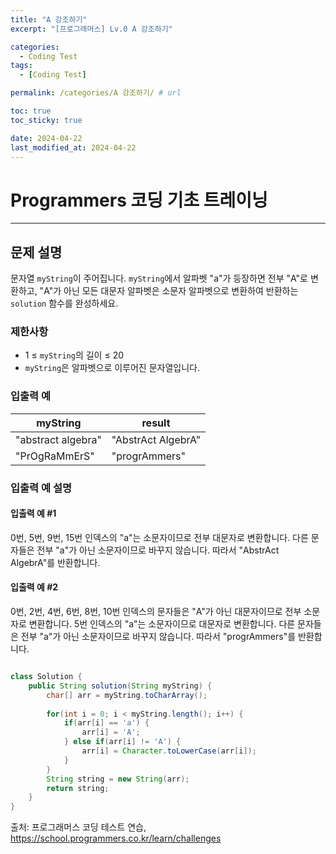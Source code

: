 ```yaml
---
title: "A 강조하기"
excerpt: "[프로그래머스] Lv.0 A 강조하기"

categories:
  - Coding Test
tags:
  - [Coding Test]

permalink: /categories/A 강조하기/ # url

toc: true
toc_sticky: true

date: 2024-04-22
last_modified_at: 2024-04-22
---
```


# Programmers 코딩 기초 트레이닝

---

## 문제 설명

문자열 `myString`이 주어집니다. `myString`에서 알파벳 "a"가 등장하면 전부 "A"로 변환하고, "A"가 아닌 모든 대문자 알파벳은 소문자 알파벳으로 변환하여 반환하는 `solution` 함수를 완성하세요.

### 제한사항
- 1 ≤ `myString`의 길이 ≤ 20
- `myString`은 알파벳으로 이루어진 문자열입니다.

### 입출력 예

| myString           | result             |
|--------------------|--------------------|
| "abstract algebra" | "AbstrAct AlgebrA"|
| "PrOgRaMmErS"      | "progrAmmers"     |

### 입출력 예 설명
#### 입출력 예 #1
0번, 5번, 9번, 15번 인덱스의 "a"는 소문자이므로 전부 대문자로 변환합니다. 다른 문자들은 전부 "a"가 아닌 소문자이므로 바꾸지 않습니다. 따라서 "AbstrAct AlgebrA"를 반환합니다.

#### 입출력 예 #2
0번, 2번, 4번, 6번, 8번, 10번 인덱스의 문자들은 "A"가 아닌 대문자이므로 전부 소문자로 변환합니다. 5번 인덱스의 "a"는 소문자이므로 대문자로 변환합니다. 다른 문자들은 전부 "a"가 아닌 소문자이므로 바꾸지 않습니다. 따라서 "progrAmmers"를 반환합니다.

```java

class Solution {
    public String solution(String myString) {
        char[] arr = myString.toCharArray();
        
        for(int i = 0; i < myString.length(); i++) {
            if(arr[i] == 'a') {
                arr[i] = 'A';
            } else if(arr[i] != 'A') {
                arr[i] = Character.toLowerCase(arr[i]);
            }
        }
        String string = new String(arr);
        return string;
    }
}

``````

출처: 프로그래머스 코딩 테스트 연습, https://school.programmers.co.kr/learn/challenges
